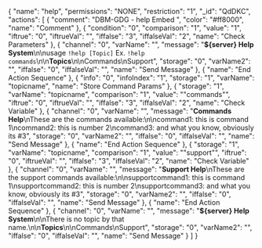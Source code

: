 {
  "name": "help",
  "permissions": "NONE",
  "restriction": "1",
  "_id": "QdDKC",
  "actions": [
    {
      "comment": "DBM-GDG - help Embed ",
      "color": "#ff8000",
      "name": "Comment"
    },
    {
      "condition": "0",
      "comparison": "1",
      "value": "1",
      "iftrue": "0",
      "iftrueVal": "",
      "iffalse": "3",
      "iffalseVal": "2",
      "name": "Check Parameters"
    },
    {
      "channel": "0",
      "varName": "",
      "message": "**${server} Help System**\n\nusage `!help [Topic]` Ex. `!help commands`\n\n**Topics**\n\nCommands\nSupport",
      "storage": "0",
      "varName2": "",
      "iffalse": "0",
      "iffalseVal": "",
      "name": "Send Message"
    },
    {
      "name": "End Action Sequence"
    },
    {
      "info": "0",
      "infoIndex": "1",
      "storage": "1",
      "varName": "topicname",
      "name": "Store Command Params"
    },
    {
      "storage": "1",
      "varName": "topicname",
      "comparison": "1",
      "value": "\"commands\"",
      "iftrue": "0",
      "iftrueVal": "",
      "iffalse": "3",
      "iffalseVal": "2",
      "name": "Check Variable"
    },
    {
      "channel": "0",
      "varName": "",
      "message": "**Commands Help**\nThese are the commands available:\n\ncommand1: this is command 1\ncommand2: this is number 2\ncommand3: and what you know, obviously its #3",
      "storage": "0",
      "varName2": "",
      "iffalse": "0",
      "iffalseVal": "",
      "name": "Send Message"
    },
    {
      "name": "End Action Sequence"
    },
    {
      "storage": "1",
      "varName": "topicname",
      "comparison": "1",
      "value": "\"support\"",
      "iftrue": "0",
      "iftrueVal": "",
      "iffalse": "3",
      "iffalseVal": "2",
      "name": "Check Variable"
    },
    {
      "channel": "0",
      "varName": "",
      "message": "**Support Help**\nThese are the support commands available:\n\nsupportcommand1: this is command 1\nsupportcommand2: this is number 2\nsupportcommand3: and what you know, obviously its #3",
      "storage": "0",
      "varName2": "",
      "iffalse": "0",
      "iffalseVal": "",
      "name": "Send Message"
    },
    {
      "name": "End Action Sequence"
    },
    {
      "channel": "0",
      "varName": "",
      "message": "**${server} Help System**\n\nThere is no topic by that name.\n\n**Topics**\n\nCommands\nSupport",
      "storage": "0",
      "varName2": "",
      "iffalse": "0",
      "iffalseVal": "",
      "name": "Send Message"
    }
  ]
}
